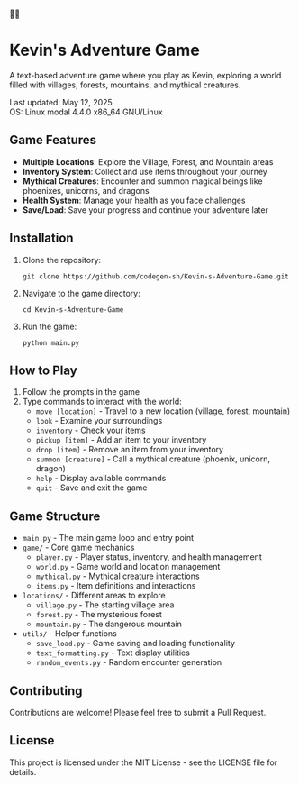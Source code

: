 🌈🌈
# Kevin's Adventure Game

A text-based adventure game where you play as Kevin, exploring a world filled with villages, forests, mountains, and mythical creatures.

Last updated: May 12, 2025  
OS: Linux modal 4.4.0 x86_64 GNU/Linux

## Game Features

- **Multiple Locations**: Explore the Village, Forest, and Mountain areas
- **Inventory System**: Collect and use items throughout your journey
- **Mythical Creatures**: Encounter and summon magical beings like phoenixes, unicorns, and dragons
- **Health System**: Manage your health as you face challenges
- **Save/Load**: Save your progress and continue your adventure later

## Installation

1. Clone the repository:
   ```
   git clone https://github.com/codegen-sh/Kevin-s-Adventure-Game.git
   ```

2. Navigate to the game directory:
   ```
   cd Kevin-s-Adventure-Game
   ```

3. Run the game:
   ```
   python main.py
   ```

## How to Play

1. Follow the prompts in the game
2. Type commands to interact with the world:
   - `move [location]` - Travel to a new location (village, forest, mountain)
   - `look` - Examine your surroundings
   - `inventory` - Check your items
   - `pickup [item]` - Add an item to your inventory
   - `drop [item]` - Remove an item from your inventory
   - `summon [creature]` - Call a mythical creature (phoenix, unicorn, dragon)
   - `help` - Display available commands
   - `quit` - Save and exit the game

## Game Structure

- `main.py` - The main game loop and entry point
- `game/` - Core game mechanics
  - `player.py` - Player status, inventory, and health management
  - `world.py` - Game world and location management
  - `mythical.py` - Mythical creature interactions
  - `items.py` - Item definitions and interactions
- `locations/` - Different areas to explore
  - `village.py` - The starting village area
  - `forest.py` - The mysterious forest
  - `mountain.py` - The dangerous mountain
- `utils/` - Helper functions
  - `save_load.py` - Game saving and loading functionality
  - `text_formatting.py` - Text display utilities
  - `random_events.py` - Random encounter generation

## Contributing

Contributions are welcome! Please feel free to submit a Pull Request.

## License

This project is licensed under the MIT License - see the LICENSE file for details.

